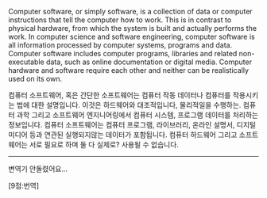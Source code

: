 Computer software, or simply software, is a collection of data or computer instructions that tell the computer how to work. This is in contrast to physical hardware, from which the system is built and actually performs the work. In computer science and software engineering, computer software is all information processed by computer systems, programs and data. Computer software includes computer programs, libraries and related non-executable data, such as online documentation or digital media. Computer hardware and software require each other and neither can be realistically used on its own.


컴퓨터 소프트웨어, 혹은 간단한 소프트웨어는 컴퓨터 작동 데이터나 컴퓨터를 작용시키는 법에 대한 설명입니다. 이것은 하드웨어와 대조적입니다, 물리적일을 수행하는. 컴퓨터 과학 그리고 소프트웨어 엔지니어링에서 컴퓨터 시스템, 프로그램 데이터를 처리하는 정보입니다. 컴퓨터 소프트웨어는 컴퓨터 프로그램, 라이브러리, 온라인 설명서, 디지털 미디어 등과 연관된 실행되지않는 데이터가 포함됩니다. 컴퓨터 하드웨어 그리고 소프트웨어는 서로 필요로 하며 둘 다 실제로? 사용될 수 없습니다.

*  *  *

변역기 안돌렸어요...

[9점:번역]
